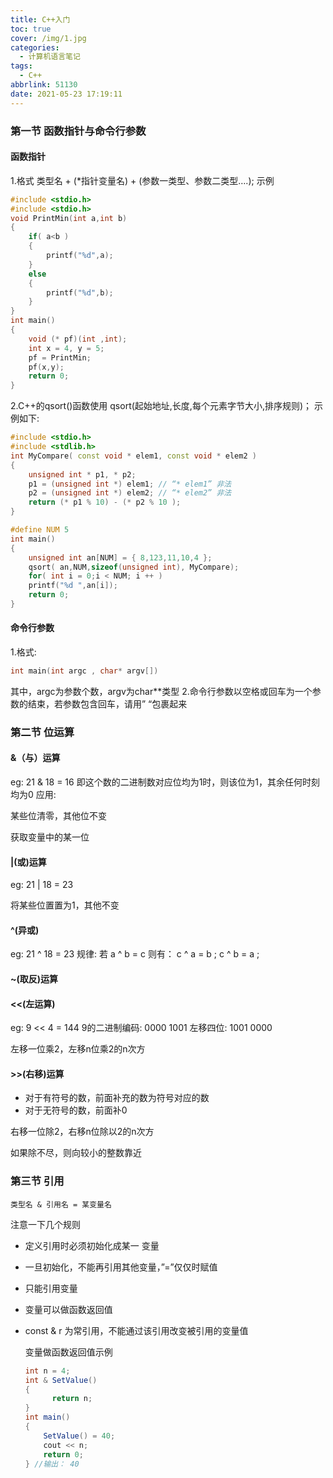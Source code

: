 ```yaml
---
title: C++入门
toc: true
cover: /img/1.jpg
categories:
  - 计算机语言笔记
tags:
  - C++
abbrlink: 51130
date: 2021-05-23 17:19:11
---
```


### 第一节 函数指针与命令行参数

#### 函数指针

1.格式
类型名 + (*指针变量名) + (参数一类型、参数二类型….);<!-- more -->
示例

```c++
#include <stdio.h> 
#include <stdio.h>  
void PrintMin(int a,int b)   
{  
    if( a<b )  
    { 
        printf("%d",a);
    }  
    else       
    { 
        printf("%d",b);
    }  
}  
int main() 
{    
    void (* pf)(int ,int);  
    int x = 4, y = 5;  
    pf = PrintMin;  
    pf(x,y);  
    return 0;  
}
```

2.C++的qsort()函数使用
qsort(起始地址,长度,每个元素字节大小,排序规则)；
示例如下:

```c++
#include <stdio.h>   
#include <stdlib.h>  
int MyCompare( const void * elem1, const void * elem2 )
{
    unsigned int * p1, * p2;
    p1 = (unsigned int *) elem1; // “* elem1” 非法
    p2 = (unsigned int *) elem2; // “* elem2” 非法
    return (* p1 % 10) - (* p2 % 10 );
}

#define NUM 5
int main()
{
    unsigned int an[NUM] = { 8,123,11,10,4 };
    qsort( an,NUM,sizeof(unsigned int), MyCompare);
    for( int i = 0;i < NUM; i ++ )
    printf("%d ",an[i]);
    return 0;
}
```



#### 命令行参数

1.格式:

```c++
int main(int argc , char* argv[])
```



其中，argc为参数个数，argv为char**类型
2.命令行参数以空格或回车为一个参数的结束，若参数包含回车，请用” “包裹起来

### 第二节 位运算

#### &（与）运算

eg: 21 & 18 = 16
即这个数的二进制数对应位均为1时，则该位为1，其余任何时刻均为0
应用:

某些位清零，其他位不变

获取变量中的某一位

#### |(或)运算

eg: 21 | 18 = 23

将某些位置置为1，其他不变

#### ^(异或)

eg: 21 ^ 18 = 23
规律:
若 a ^ b = c
则有：
c ^ a = b ;
c ^ b = a ;

#### ~(取反)运算

#### <<(左运算)

eg: 9 << 4 = 144
9的二进制编码: 0000 1001
左移四位:
1001 0000

左移一位乘2，左移n位乘2的n次方

#### >>(右移)运算

- 对于有符号的数，前面补充的数为符号对应的数
- 对于无符号的数，前面补0

右移一位除2，右移n位除以2的n次方

如果除不尽，则向较小的整数靠近

### 第三节 引用

```
类型名 & 引用名 = 某变量名
```

注意一下几个规则

- 定义引用时必须初始化成某一 变量

- 一旦初始化，不能再引用其他变量，”=”仅仅时赋值

- 只能引用变量

- 变量可以做函数返回值

- const & r 为常引用，不能通过该引用改变被引用的变量值

  变量做函数返回值示例

  ```java
  int n = 4;
  int & SetValue()
  {
        return n; 
  }
  int main()
  {
      SetValue() = 40;
      cout << n;
      return 0;
  } //输出： 40
  ```

